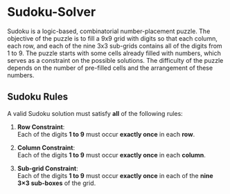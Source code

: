 # Sudoku-Solver
Sudoku is a logic-based, combinatorial number-placement puzzle. The objective of the puzzle is to fill a 9x9 grid with digits so that each column, each row, and each of the nine 3x3 sub-grids contains all of the digits from 1 to 9. The puzzle starts with some cells already filled with numbers, which serves as a constraint on the possible solutions. The difficulty of the puzzle depends on the number of pre-filled cells and the arrangement of these numbers.

## Sudoku Rules

A valid Sudoku solution must satisfy **all** of the following rules:

1. **Row Constraint**:  
   Each of the digits **1 to 9** must occur **exactly once** in each **row**.

2. **Column Constraint**:  
   Each of the digits **1 to 9** must occur **exactly once** in each **column**.

3. **Sub-grid Constraint**:  
   Each of the digits **1 to 9** must occur **exactly once** in each of the **nine 3×3 sub-boxes** of the grid.
